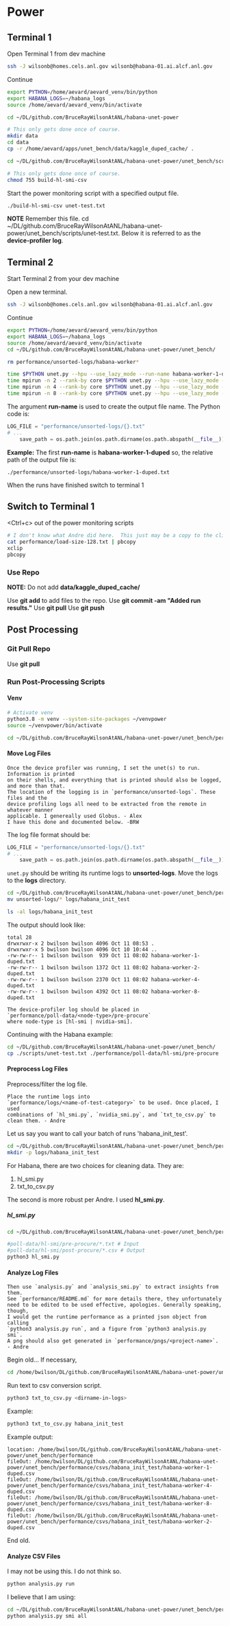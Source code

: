 # Power

## Terminal 1

Open Terminal 1 from dev machine

```bash
ssh -J wilsonb@homes.cels.anl.gov wilsonb@habana-01.ai.alcf.anl.gov
```

Continue

```bash
export PYTHON=/home/aevard/aevard_venv/bin/python
export HABANA_LOGS=~/habana_logs
source /home/aevard/aevard_venv/bin/activate

cd ~/DL/github.com/BruceRayWilsonAtANL/habana-unet-power

# This only gets done once of course.
mkdir data
cd data
cp -r /home/aevard/apps/unet_bench/data/kaggle_duped_cache/ .

cd ~/DL/github.com/BruceRayWilsonAtANL/habana-unet-power/unet_bench/scripts

# This only gets done once of course.
chmod 755 build-hl-smi-csv
```

Start the power monitoring script with a specified output file.

```bash
./build-hl-smi-csv unet-test.txt
```

**NOTE** Remember this file.  cd ~/DL/github.com/BruceRayWilsonAtANL/habana-unet-power/unet_bench/scripts/unet-test.txt.
Below it is referred to as the **device-profiler log**.

## Terminal 2

Start Terminal 2 from your dev machine

Open a new terminal.

```bash
ssh -J wilsonb@homes.cels.anl.gov wilsonb@habana-01.ai.alcf.anl.gov
```

Continue

```bash
export PYTHON=/home/aevard/aevard_venv/bin/python
export HABANA_LOGS=~/habana_logs
source /home/aevard/aevard_venv/bin/activate
cd ~/DL/github.com/BruceRayWilsonAtANL/habana-unet-power/unet_bench/
```

```bash
rm performance/unsorted-logs/habana-worker*
```

```bash
time $PYTHON unet.py --hpu --use_lazy_mode --run-name habana-worker-1-duped --epochs 5 --cache-path kaggle_duped_cache --weights-file h-w-1-d.pt
time mpirun -n 2 --rank-by core $PYTHON unet.py --hpu --use_lazy_mode --distributed --run-name habana-worker-2-duped --epochs 5 --cache-path kaggle_duped_cache --weights-file h-w-2-d.pt --world-size 2 --num-workers 2
time mpirun -n 4 --rank-by core $PYTHON unet.py --hpu --use_lazy_mode --distributed --run-name habana-worker-4-duped --epochs 5 --cache-path kaggle_duped_cache --weights-file h-w-4-d.pt --world-size 4 --num-workers 4
time mpirun -n 8 --rank-by core $PYTHON unet.py --hpu --use_lazy_mode --distributed --run-name habana-worker-8-duped --epochs 5 --cache-path kaggle_duped_cache --weights-file h-w-8-d.pt --world-size 8 --num-workers 8
```

The argument **run-name** is used to create the output file name.  The Python code is:

```python
LOG_FILE = "performance/unsorted-logs/{}.txt"
# ...
    save_path = os.path.join(os.path.dirname(os.path.abspath(__file__)), LOG_FILE.format(args.run_name))
```

**Example:**  The first **run-name** is **habana-worker-1-duped** so, the relative path of the
output file is:

```console
./performance/unsorted-logs/habana-worker-1-duped.txt
```

When the runs have finished switch to terminal 1

## Switch to Terminal 1

<Ctrl+c> out of the power monitoring scripts

```bash
# I don't know what Andre did here.  This just may be a copy to the clipboard.
cat performance/load-size-128.txt | pbcopy
xclip
pbcopy
```

### Use Repo

**NOTE:** Do not add **data/kaggle_duped_cache/**

Use **git add** to add files to the repo.
Use **git commit -am "Added run results."**
Use **git pull**
Use **git push**

## Post Processing

### Git Pull Repo

Use **git pull**

### Run Post-Processing Scripts

#### Venv

```bash
# Activate venv
python3.8 -m venv --system-site-packages ~/venvpower
source ~/venvpower/bin/activate

cd ~/DL/github.com/BruceRayWilsonAtANL/habana-unet-power/unet_bench/performance
```

#### Move Log Files

```text
Once the device profiler was running, I set the unet(s) to run. Information is printed
on their shells, and everything that is printed should also be logged, and more than that.
The location of the logging is in `performance/unsorted-logs`. These files and the
device profiling logs all need to be extracted from the remote in whatever manner
applicable. I genereally used Globus. - Alex
I have this done and documented below. -BRW
```

The log file format should be:

```python
LOG_FILE = "performance/unsorted-logs/{}.txt"
# ...
    save_path = os.path.join(os.path.dirname(os.path.abspath(__file__)), LOG_FILE.format(args.run_name))
```

`unet.py` should be writing its runtime logs to **unsorted-logs**.  Move the logs to the **logs** directory.

```bash
cd ~/DL/github.com/BruceRayWilsonAtANL/habana-unet-power/unet_bench/performance
mv unsorted-logs/* logs/habana_init_test
```

```bash
ls -al logs/habana_init_test
```

The output should look like:

```console
total 28
drwxrwxr-x 2 bwilson bwilson 4096 Oct 11 08:53 .
drwxrwxr-x 5 bwilson bwilson 4096 Oct 10 10:44 ..
-rw-rw-r-- 1 bwilson bwilson  939 Oct 11 08:02 habana-worker-1-duped.txt
-rw-rw-r-- 1 bwilson bwilson 1372 Oct 11 08:02 habana-worker-2-duped.txt
-rw-rw-r-- 1 bwilson bwilson 2370 Oct 11 08:02 habana-worker-4-duped.txt
-rw-rw-r-- 1 bwilson bwilson 4392 Oct 11 08:02 habana-worker-8-duped.txt
```

```text
The device-profiler log should be placed in
`performance/poll-data/<node-type>/pre-procure`
where node-type is [hl-smi | nvidia-smi].
```

Continuing with the Habana example:

```bash
cd ~/DL/github.com/BruceRayWilsonAtANL/habana-unet-power/unet_bench/
cp ./scripts/unet-test.txt ./performance/poll-data/hl-smi/pre-procure
```

#### Preprocess Log Files

Preprocess/filter the log file.

```text
Place the runtime logs into
`performance/logs/<name-of-test-category>` to be used. Once placed, I used
combinations of `hl_smi.py`, `nvidia_smi.py`, and `txt_to_csv.py` to clean them. - Andre
```

Let us say you want to call your batch of runs 'habana_init_test'.

```bash
cd ~/DL/github.com/BruceRayWilsonAtANL/habana-unet-power/unet_bench/performance
mkdir -p logs/habana_init_test
```

For Habana, there are two choices for cleaning data.  They are:

1. hl_smi.py
2. txt_to_csv.py

The second is more robust per Andre.  I used **hl_smi.py**.

##### hl_smi.py

```bash
cd ~/DL/github.com/BruceRayWilsonAtANL/habana-unet-power/unet_bench/performance

#poll-data/hl-smi/pre-procure/*.txt # Input
#poll-data/hl-smi/post-procure/*.csv # Output
python3 hl_smi.py
```

#### Analyze Log Files

```text
Then use `analysis.py` and `analysis_smi.py` to extract insights from them.
See `performance/README.md` for more details there, they unfortunately
need to be edited to be used effective, apologies. Generally speaking, though,
I would get the runtime performance as a printed json object from calling
`python3 analysis.py run`, and a figure from `python3 analysis.py smi`.
A png should also get generated in `performance/pngs/<project-name>`. - Andre
```

Begin old...
If necessary,

```bash
cd /home/bwilson/DL/github.com/BruceRayWilsonAtANL/habana-unet-power/unet_bench/performance
```

Run text to csv conversion script.

```bash
python3 txt_to_csv.py <dirname-in-logs>
```

Example:

```bash
python3 txt_to_csv.py habana_init_test
```

Example output:

```console
location: /home/bwilson/DL/github.com/BruceRayWilsonAtANL/habana-unet-power/unet_bench/performance
fileOut: /home/bwilson/DL/github.com/BruceRayWilsonAtANL/habana-unet-power/unet_bench/performance/csvs/habana_init_test/habana-worker-1-duped.csv
fileOut: /home/bwilson/DL/github.com/BruceRayWilsonAtANL/habana-unet-power/unet_bench/performance/csvs/habana_init_test/habana-worker-4-duped.csv
fileOut: /home/bwilson/DL/github.com/BruceRayWilsonAtANL/habana-unet-power/unet_bench/performance/csvs/habana_init_test/habana-worker-8-duped.csv
fileOut: /home/bwilson/DL/github.com/BruceRayWilsonAtANL/habana-unet-power/unet_bench/performance/csvs/habana_init_test/habana-worker-2-duped.csv
```

End old.

#### Analyze CSV Files

I may not be using this.  I do not think so.

```bash
python analysis.py run
```

I believe that I am using:

```bash
cd ~/DL/github.com/BruceRayWilsonAtANL/habana-unet-power/unet_bench/performance
python analysis.py smi all
```
